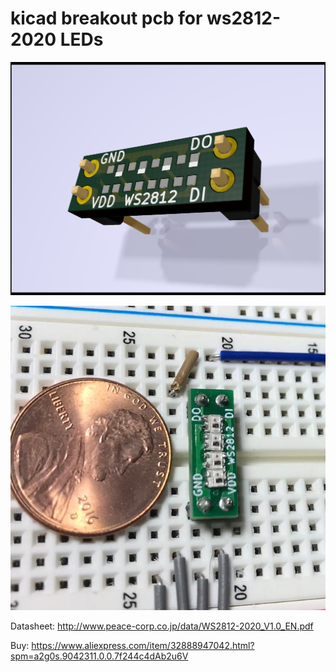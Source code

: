 # kicad breakout pcb for ws2812-2020 LEDs

![render](render.png)

![this design was manufactured and works](soldered1.jpeg)


Datasheet: http://www.peace-corp.co.jp/data/WS2812-2020_V1.0_EN.pdf

Buy: https://www.aliexpress.com/item/32888947042.html?spm=a2g0s.9042311.0.0.7f244c4dAb2u6V

